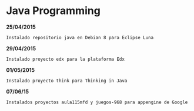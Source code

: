 # Java Programming

**25/04/2015**
  
    Instalado repositorio java en Debian 8 para Eclipse Luna

**29/04/2015**
    
    Instalado proyecto edx para la plataforma Edx

**01/05/2015**

    Instalado proyecto think para Thinking in Java

**07/06/15**

    Instalados proyectos aula115mfd y juegos-968 para appengine de Google


